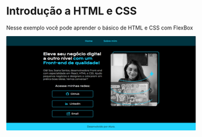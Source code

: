 # Introdução a HTML e CSS
Nesse exemplo você pode aprender o básico de HTML e CSS com FlexBox

![Exemplo da página](https://github.com/eliomar-ifba/introducao-html/blob/e0291218a62d0a439374043510c08e4dc1ccabbb/print-home.png)
